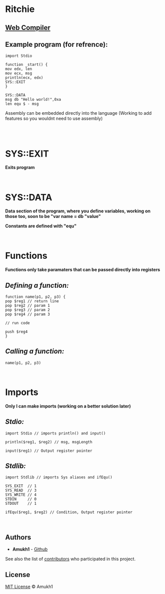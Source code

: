 # Ritchie

## [Web Compiler](https://www.jdoodle.com/compile-assembler-nasm-online/)

## Example program (for refrence):

```
import Stdio

function _start() {
mov	edx, len  
mov	ecx, msg
println(ecx, edx)
SYS::EXIT
}

SYS::DATA
msg db "Hello world!",0xa
len	equ	$ - msg

```
Assembly can be embedded directly into the language (Working to add features so you wouldnt need to use assembly)

<br>
<br>

# SYS::EXIT
**Exits program**

<br>

# SYS::DATA
**Data section of the program, where you define variables, working on those too, soon to be "var name = db "value"**

**Constants are defined with "equ"**

<br>

# Functions
**Functions only take paramaters that can be passed directly into registers**

## *Defining a function:*
```
function name(p1, p2, p3) {
pop $reg1 // return line
pop $reg2 // param 1
pop $reg3 // param 2
pop $reg4 // param 3

// run code

push $reg4
}
```

## *Calling a function:*
```
name(p1, p2, p3)
```

<br>

# Imports
**Only I can make imports (working on a better solution later)**

## *Stdio:*
```
import Stdio // imports println() and input()

println($reg1, $reg2) // msg, msgLength

input($reg1) // Output register pointer
```

## *Stdlib:*
```
import Stdlib // imports Sys aliases and ifEqu()

SYS_EXIT  // 1
SYS_READ  // 3
SYS_WRITE // 4
STDIN     // 0
STDOUT    // 1

ifEqu($reg1, $reg2) // Condition, Output register pointer
```

<br>

## Authors

* **Amukh1** - [Github](https://github.com/amukh1)

See also the list of [contributors](https://github.com/amukh1/Ritchie/contributors) who participated in this project.

## License

[MIT License](https://mit-license.org/2022) © Amukh1